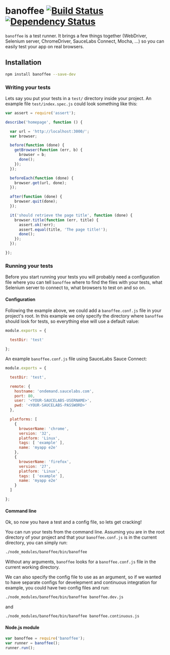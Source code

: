 # banoffee [![Build Status](https://secure.travis-ci.org/lupomontero/banoffee.png)](http://travis-ci.org/lupomontero/banoffee) [![Dependency Status](https://david-dm.org/lupomontero/banoffee.svg?theme=shields.io)](https://david-dm.org/lupomontero/banoffee)

`banoffee` is a test runner. It brings a few things together (WebDriver,
Selenium server, ChromeDriver, SauceLabs Connect, Mocha, ...) so you can easily
test your app on real browsers.

## Installation

```sh
npm install banoffee --save-dev
```

### Writing your tests

Lets say you put your tests in a `test/` directory inside your project. An
example file `test/index.spec.js` could look something like this:

```javascript
var assert = require('assert');

describe('homepage', function () {

  var url = 'http://localhost:3000/';
  var browser;

  before(function (done) {
    getBrowser(function (err, b) {
      browser = b;
      done();
    });
  });

  beforeEach(function (done) {
    browser.get(url, done);
  });

  after(function (done) {
    browser.quit(done);
  });

  it('should retrieve the page title', function (done) {
    browser.title(function (err, title) {
      assert.ok(!err);
      assert.equal(title, 'The page title!');
      done();
    });
  });

});
```

### Running your tests

Before you start running your tests you will probably need a configuration file
where you can tell `banoffee` where to find the files with your tests, what
Selenium server to connect to, what browsers to test on and so on.

#### Configuration

Following the example above, we could add a `banoffee.conf.js` file in your
project's root. In this example we only specify the directory where `banoffee`
should look for tests, so everything else will use a default value:

```javascript
module.exports = {

  testDir: 'test'

};
```

An example `banoffee.conf.js` file using SauceLabs Sauce Connect:

```javascript
module.exports = {

  testDir: 'test',

  remote: {
    hostname: 'ondemand.saucelabs.com',
    port: 80,
    user: '<YOUR-SAUCELABS-USERNAME>',
    pwd: '<YOUR-SAUCELABS-PASSWORD>'
  },

  platforms: [
    {
      browserName: 'chrome',
      version: '32',
      platform: 'Linux',
      tags: [ 'example' ],
      name: 'myapp e2e'
    },
    {
      browserName: 'firefox',
      version: '27',
      platform: 'Linux',
      tags: [ 'example' ],
      name: 'myapp e2e'
    }
  ]

};
```

#### Command line

Ok, so now you have a test and a config file, so lets get cracking!

You can run your tests from the command line. Assuming you are in the root
directory of your project and that your `banoffee.conf.js` is in the current
directory, you can simply run:

```sh
./node_modules/banoffee/bin/banoffee
```

Without any arguments, `banoffee` looks for a `banoffee.conf.js` file in the
current working directory.

We can also specify the config file to use as an argument, so if we wanted to
have separate configs for develepment and continuous integration for example,
you could have two config files and run:

```sh
./node_modules/banoffee/bin/banoffee banoffee.dev.js
```

and

```sh
./node_modules/banoffee/bin/banoffee banoffee.continuous.js
```

#### Node.js module

```javascript
var banoffee = require('banoffee');
var runner = banoffee();
runner.run();
```

